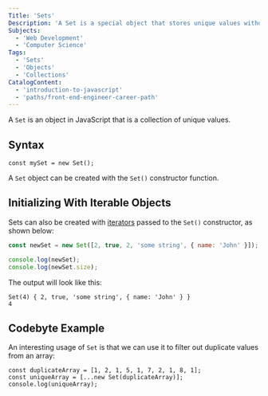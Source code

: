 ```yaml
---
Title: 'Sets'
Description: 'A Set is a special object that stores unique values without a key.'
Subjects:
  - 'Web Development'
  - 'Computer Science'
Tags:
  - 'Sets'
  - 'Objects'
  - 'Collections'
CatalogContent:
  - 'introduction-to-javascript'
  - 'paths/front-end-engineer-career-path'
---
```


A `Set` is an object in JavaScript that is a collection of unique values.

## Syntax

```pseudo
const mySet = new Set();
```

A `Set` object can be created with the `Set()` constructor function.

## Initializing With Iterable Objects

Sets can also be created with [iterators](https://www.codecademy.com/resources/docs/javascript/iterators) passed to the `Set()` constructor, as shown below:

```js
const newSet = new Set([2, true, 2, 'some string', { name: 'John' }]);

console.log(newSet);
console.log(newSet.size);
```

The output will look like this:

```shell
Set(4) { 2, true, 'some string', { name: 'John' } }
4
```

## Codebyte Example

An interesting usage of `Set` is that we can use it to filter out duplicate values from an array:

```codebyte/javascript
const duplicateArray = [1, 2, 1, 5, 1, 7, 2, 1, 8, 1];
const uniqueArray = [...new Set(duplicateArray)];
console.log(uniqueArray);
```
